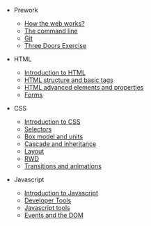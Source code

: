 * Prework

  * [How the web works?](/#/en/00_fundamentals?id=how-the-web-works)
  * [The command line](/#/en/00_fundamentals?id=the-command-line-or-terminal-interface)
  * [Git](/#/en/00_fundamentals?id=git)
  * [Three Doors Exercise](/#/en/00_fundamentals?id=three-doors-exercise)

* HTML
  * [Introduction to HTML](http://localhost:37559/#/en/01_html?id=_01-introduction-to-html)
  * [HTML structure and basic tags](http://localhost:37559/#/en/01_html?id=_02-html-structure-and-basic-tags)
  * [HTML advanced elements and properties](localhost:37559/#/en/01_html?id=_03-html-advanced-elements-and-properties)
  * [Forms](http://localhost:37559/#/en/01_html?id=_04-forms)

* CSS
  * [Introduction to CSS](localhost:37559/#/en/02_css?id=_01-introduction-to-css)
  * [Selectors](http://localhost:37559/#/en/02_css?id=_02-css-selectors)
  * [Box model and units](http://localhost:37559/#/en/02_css?id=_03-css-box-model-and-units)
  * [Cascade and inheritance](localhost:37559/#/en/02_css?id=_04-css-cascade-and-inheritance)
  * [Layout](http://localhost:37559/#/en/02_css?id=_05-css-layout)
  * [RWD](http://localhost:37559/#/en/02_css?id=_06-css-responsive)
  * [Transitions and animations](http://localhost:37559/#/en/02_css?id=_07-css-transitions-and-animations)

* Javascript
  * [Introduction to Javascript](http://localhost:37559/#/en/03_javascript-begginer?id=_01-introduction-to-javascript)
  * [Developer Tools](http://localhost:37559/#/en/03_javascript-begginer?id=_02-developer-tools)
  * [Javascript tools](http://localhost:37559/#/en/03_javascript-begginer?id=_03-javascript-tools)
  * [Events and the DOM](http://localhost:37559/#/en/03_javascript-begginer?id=_04-events-and-the-dom)